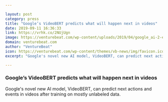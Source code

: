 ```yaml
---

layout: post
category: press
title: "Google’s VideoBERT predicts what will happen next in videos"
date: 2019-09-11 16:36:33
link: https://vrhk.co/2NUjUgn
image: https://venturebeat.com/wp-content/uploads/2019/04/google_ai-2-e1560977516208.jpg?w=1200&strip=all
domain: venturebeat.com
author: "VentureBeat"
icon: https://venturebeat.com/wp-content/themes/vb-news/img/favicon.ico
excerpt: "Google's novel new AI model, VideoBERT, can predict next actions and events in videos after training on mostly unlabeled data."

---
```


### Google’s VideoBERT predicts what will happen next in videos

Google's novel new AI model, VideoBERT, can predict next actions and events in videos after training on mostly unlabeled data.